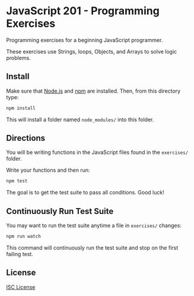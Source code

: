 # JavaScript 201 - Programming Exercises

Programming exercises for a beginning JavaScript programmer.

These exercises use Strings, loops, Objects, and Arrays to solve logic problems.

## Install

Make sure that [Node.js] and [npm] are installed. Then, from this directory type:

```sh
npm install
```

This will install a folder named `node_modules/` into this folder.

## Directions

You will be writing functions in the JavaScript files found in the `exercises/`
folder.

Write your functions and then run:

```sh
npm test
```

The goal is to get the test suite to pass all conditions. Good luck!

## Continuously Run Test Suite

You may want to run the test suite anytime a file in `exercises/` changes:

```sh
npm run watch
```

This command will continuously run the test suite and stop on the first failing
test.

## License

[ISC License](LICENSE.md)

[Node.js]:https://nodejs.org/
[npm]:https://en.wikipedia.org/wiki/Npm_(software)
